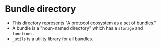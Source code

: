 # Bundle directory
- This directory represents "A protocol ecosystem as a set of bundles."
- A bundle is a "noun-named directory" which has a `storage` and `functions`.
- `_utils` is a utility library for all bundles.
